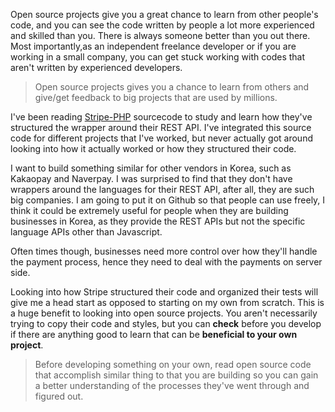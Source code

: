 Open source projects give you a great chance to learn from other people's code, and you can see the code written by people a lot more experienced and skilled than you. There is always someone better than you out there. Most importantly,as an independent freelance developer or if you are working in a small company, you can get stuck working with codes that aren't written by experienced developers. 

> Open source projects gives you a chance to learn from others and give/get feedback to big projects that are used by millions.

I've been reading [Stripe-PHP](https://github.com/stripe/stripe-php) sourcecode to study and learn how they've structured the wrapper around their REST API. I've integrated this source code for different projects that I've worked, but never actually got around looking into how it actually worked or how they structured their code.

I want to build something similar for other vendors in Korea, such as Kakaopay and Naverpay. I was surprised to find that they don't have wrappers around the languages for their REST API, after all, they are such big companies. I am going to put it on Github so that people can use freely, I think it could be extremely useful for people when they are building businesses in Korea, as they provide the REST APIs but not the specific language APIs other than Javascript. 

Often times though, businesses need more control over how they'll handle the payment process, hence they need to deal with the payments on server side. 

Looking into how Stripe structured their code and organized their tests will give me a head start as opposed to starting on my own from scratch. This is a huge benefit to looking into open source projects. You aren't necessarily trying to copy their code and styles, but you can **check** before you develop if there are anything good to learn that can be **beneficial to your own project**.

> Before developing something on your own, read open source code that accomplish similar thing to that you are building so you can gain a better understanding of the processes they've went through and figured out.